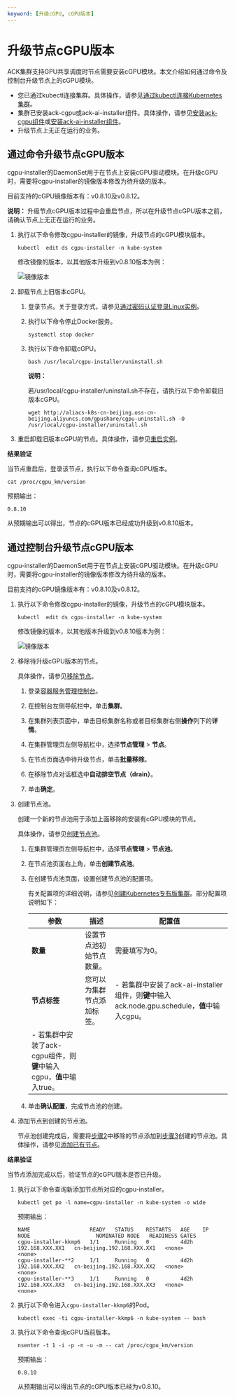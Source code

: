 ```yaml
---
keyword: [升级cGPU, cGPU版本]
---
```


# 升级节点cGPU版本

ACK集群支持GPU共享调度时节点需要安装cGPU模块。本文介绍如何通过命令及控制台升级节点上的cGPU模块。

-   您已通过kubectl连接集群。具体操作，请参见[通过kubectl连接Kubernetes集群](/cn.zh-CN/Kubernetes集群用户指南/集群/连接集群/通过kubectl连接Kubernetes集群.md)。
-   集群已安装ack-cgpu或ack-ai-installer组件。具体操作，请参见[安装ack-cgpu组件](/cn.zh-CN/Kubernetes集群用户指南/调度/组件安装及功能简介/ack-cgpu/安装共享GPU组件.md)或[安装ack-ai-installer组件](/cn.zh-CN/Kubernetes集群用户指南/调度/组件安装及功能简介/ack-ai-installer/安装ack-ai-installer组件.md)。
-   升级节点上无正在运行的业务。

## 通过命令升级节点cGPU版本

cgpu-installer的DaemonSet用于在节点上安装cGPU驱动模块。在升级cGPU时，需要将cgpu-installer的镜像版本修改为待升级的版本。

目前支持的cGPU镜像版本有：v0.8.10及v0.8.12。

**说明：** 升级节点cGPU版本过程中会重启节点，所以在升级节点cGPU版本之前，请确认节点上无正在运行的业务。

1.  执行以下命令修改cgpu-installer的镜像，升级节点的cGPU模块版本。

    ```
    kubectl  edit ds cgpu-installer -n kube-system
    ```

    修改镜像的版本，以其他版本升级到v0.8.10版本为例：

    ![镜像版本](https://static-aliyun-doc.oss-accelerate.aliyuncs.com/assets/img/zh-CN/2750795161/p251051.png)

2.  卸载节点上旧版本cGPU。

    1.  登录节点。关于登录方式，请参见[通过密码认证登录Linux实例](/cn.zh-CN/实例/连接实例/使用VNC连接实例/通过密码认证登录Linux实例.md)。

    2.  执行以下命令停止Docker服务。

        ```
        systemctl stop docker
        ```

    3.  执行以下命令卸载cGPU。

        ```
        bash /usr/local/cgpu-installer/uninstall.sh
        ```

        **说明：**

        若/usr/local/cgpu-installer/uninstall.sh不存在，请执行以下命令卸载旧版本cGPU。

        ```
        wget http://aliacs-k8s-cn-beijing.oss-cn-beijing.aliyuncs.com/gpushare/cgpu-uninstall.sh -O /usr/local/cgpu-installer/uninstall.sh
        ```

3.  重启卸载旧版本cGPU的节点。具体操作，请参见[重启实例](/cn.zh-CN/实例/管理实例/重启实例.md)。


**结果验证**

当节点重启后，登录该节点，执行以下命令查询cGPU版本。

```
cat /proc/cgpu_km/version
```

预期输出：

```
0.8.10
```

从预期输出可以得出，节点的cGPU版本已经成功升级到v0.8.10版本。

## 通过控制台升级节点cGPU版本

cgpu-installer的DaemonSet用于在节点上安装cGPU驱动模块。在升级cGPU时，需要将cgpu-installer的镜像版本修改为待升级的版本。

目前支持的cGPU镜像版本有：v0.8.10及v0.8.12。

1.  执行以下命令修改cgpu-installer的镜像，升级节点的cGPU模块版本。

    ```
    kubectl  edit ds cgpu-installer -n kube-system
    ```

    修改镜像的版本，以其他版本升级到v0.8.10版本为例：

    ![镜像版本](https://static-aliyun-doc.oss-accelerate.aliyuncs.com/assets/img/zh-CN/2750795161/p251051.png)

2.  移除待升级cGPU版本的节点。

    具体操作，请参见[移除节点](/cn.zh-CN/Kubernetes集群用户指南/节点与节点池/节点/移除节点.md)。

    1.  登录[容器服务管理控制台](https://cs.console.aliyun.com)。

    2.  在控制台左侧导航栏中，单击**集群**。

    3.  在集群列表页面中，单击目标集群名称或者目标集群右侧**操作**列下的**详情**。

    4.  在集群管理页左侧导航栏中，选择**节点管理** \> **节点**。

    5.  在节点页面选中待升级节点，单击**批量移除**。

    6.  在移除节点对话框选中**自动排空节点（drain）**。

    7.  单击**确定**。

3.  创建节点池。

    创建一个新的节点池用于添加上面移除的安装有cGPU模块的节点。

    具体操作，请参见[创建节点池](/cn.zh-CN/Kubernetes集群用户指南/节点与节点池/节点池/创建节点池.md)。

    1.  在集群管理页左侧导航栏中，选择**节点管理** \> **节点池**。

    2.  在节点池页面右上角，单击**创建节点池**。

    3.  在创建节点池页面，设置创建节点池的配置项。

        有关配置项的详细说明，请参见[创建Kubernetes专有版集群](/cn.zh-CN/Kubernetes集群用户指南/集群/创建集群/创建Kubernetes专有版集群.md)。部分配置项说明如下：

        |参数|描述|配置值|
        |--|--|---|
        |**数量**|设置节点池初始节点数量。|需要填写为0。|
        |**节点标签**|您可以为集群节点添加标签。|        -   若集群中安装了ack-ai-installer组件，则**键**中输入ack.node.gpu.schedule，**值**中输入cgpu。
        -   若集群中安装了ack-cgpu组件，则**键**中输入cgpu，**值**中输入true。 |

    4.  单击**确认配置**，完成节点池的创建。

4.  添加节点到创建的节点池。

    节点池创建完成后，需要将[步骤2](#step_c63_s6f_g0e)中移除的节点添加到[步骤3](#step_6nn_wov_c4r)创建的节点池。具体操作，请参见[添加已有节点](/cn.zh-CN/Kubernetes集群用户指南/节点与节点池/节点/添加已有节点.md)。


**结果验证**

当节点添加完成以后，验证节点的cGPU版本是否已升级。

1.  执行以下命令查询新添加节点所对应的cgpu-installer。

    ```
    kubectl get po -l name=cgpu-installer -n kube-system -o wide
    ```

    预期输出：

    ```
    NAME                   READY   STATUS    RESTARTS   AGE    IP                NODE                     NOMINATED NODE   READINESS GATES
    cgpu-installer-kkmp6   1/1     Running   0          4d2h   192.168.XXX.XX1   cn-beijing.192.168.XXX.XX1   <none>           <none>
    cgpu-installer-**2     1/1     Running   0          4d2h   192.168.XXX.XX2   cn-beijing.192.168.XXX.XX2   <none>           <none>
    cgpu-installer-**3     1/1     Running   0          4d2h   192.168.XXX.XX3   cn-beijing.192.168.XXX.XX3   <none>           <none>
    ```

2.  执行以下命令进入`cgpu-installer-kkmp6`的Pod。

    ```
    kubectl exec -ti cgpu-installer-kkmp6 -n kube-system -- bash
    ```

3.  执行以下命令查询cGPU当前版本。

    ```
    nsenter -t 1 -i -p -n -u -m -- cat /proc/cgpu_km/version
    ```

    预期输出：

    ```
    0.8.10
    ```

    从预期输出可以得出节点的cGPU版本已经为v0.8.10。


